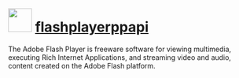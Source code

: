 # <img src="https://cdn.jsdelivr.net/gh/chocolatey-community/chocolatey-coreteampackages@edba4a5849ff756e767cba86641bea97ff5721fe/icons/flashplayer.png" width="48" height="48"/> [flashplayerppapi](https://chocolatey.org/packages/flashplayerppapi)

The Adobe Flash Player is freeware software for viewing multimedia, executing Rich Internet Applications, and streaming video and audio, content created on the Adobe Flash platform.
